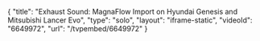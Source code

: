 {
    "title": "Exhaust Sound: MagnaFlow Import on Hyundai Genesis and Mitsubishi Lancer Evo",
    "type": "solo",
    "layout": "iframe-static",
    "videoId": "6649972",
    "url": "\/tvpembed\/6649972"
}